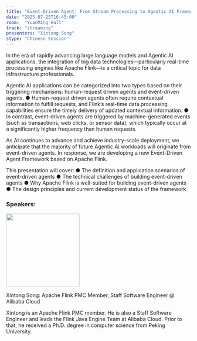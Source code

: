 ```yaml
---
title: "Event-Driven Agent: From Stream Processing to Agentic AI Framework"
date: "2025-07-25T16:45:00"
room:  "YuanMing Hall"
track: "streaming"
presenters: "Xintong Song"
stype: "Chinese Session"
---
```


In the era of rapidly advancing large language models and Agentic AI applications, the integration of big data technologies—particularly real-time processing engines like Apache Flink—is a critical topic for data infrastructure professionals.

Agentic AI applications can be categorized into two types based on their triggering mechanisms: human-request driven agents and event-driven agents. 
● Human-request driven agents often require contextual information to fulfill requests, and Flink’s real-time data processing capabilities ensure the timely delivery of updated contextual information.
● In contrast, event-driven agents are triggered by machine-generated events (such as transactions, web clicks, or sensor data), which typically occur at a significantly higher frequency than human requests.

As AI continues to advance and achieve industry-scale deployment, we anticipate that the majority of future Agentic AI workloads will originate from event-driven agents. In response, we are developing a new Event-Driven Agent Framework based on Apache Flink.

This presentation will cover:
● The definition and application scenarios of event-driven agents
● The technical challenges of building event-driven agents
● Why Apache Flink is well-suited for building event-driven agents
● The design principles and current development status of the framework

### Speakers:


<img src="https://sessionize.com/image/47dd-400o400o1-aEC9VKjiLoZ17X9guibiwx.jpg" width="200" /><br/>

Xintong Song: Apache Flink PMC Member, Staff Software Engineer @ Alibaba Cloud

Xintong is an Apache Flink PMC member. He is also a Staff Software Engineer and leads the Flink Java Engine Team at Alibaba Cloud. Prior to that, he received a Ph.D. degree in computer science from Peking University.